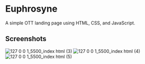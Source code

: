 # Euphrosyne

A simple OTT landing page using HTML, CSS, and JavaScript.


## Screenshots
![127 0 0 1_5500_index html (3)](https://github.com/saijahnavir/Euphrosyne/assets/105307350/bee84e85-786e-4091-9925-7d35e1c802b7)
![127 0 0 1_5500_index html (4)](https://github.com/saijahnavir/Euphrosyne/assets/105307350/294af813-aca8-4ab3-95a6-63114ac88a76)
![127 0 0 1_5500_index html (5)](https://github.com/saijahnavir/Euphrosyne/assets/105307350/c5d6ad7e-cbcc-4555-afdd-26e192d2bcc6)
